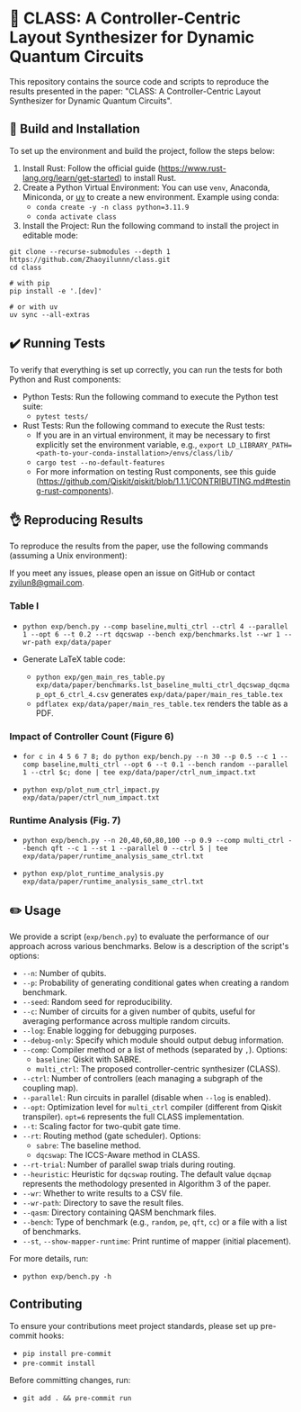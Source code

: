 # 📖 CLASS: A Controller-Centric Layout Synthesizer for Dynamic Quantum Circuits

This repository contains the source code and scripts to reproduce the results presented in the paper: "CLASS: A Controller-Centric Layout Synthesizer for Dynamic Quantum Circuits".

## 🧰 Build and Installation

To set up the environment and build the project, follow the steps below:

1. Install Rust: Follow the official guide (<https://www.rust-lang.org/learn/get-started>) to install Rust.
2. Create a Python Virtual Environment: You can use `venv`, Anaconda, Miniconda, or [uv](https://docs.astral.sh/uv/) to create a new environment. Example using conda:
   - `conda create -y -n class python=3.11.9`
   - `conda activate class`
3. Install the Project: Run the following command to install the project in editable mode:

```shell
git clone --recurse-submodules --depth 1 https://github.com/Zhaoyilunnn/class.git
cd class

# with pip
pip install -e '.[dev]'

# or with uv
uv sync --all-extras
```

## ✔️  Running Tests

To verify that everything is set up correctly, you can run the tests for both Python and Rust components:

- Python Tests: Run the following command to execute the Python test suite:
  - `pytest tests/`
- Rust Tests: Run the following command to execute the Rust tests:
  - If you are in an virtual environment, it may be necessary to first explicitly set the environment variable, e.g., `export LD_LIBRARY_PATH=<path-to-your-conda-installation>/envs/class/lib/`
  - `cargo test --no-default-features`
  - For more information on testing Rust components, see this guide (<https://github.com/Qiskit/qiskit/blob/1.1.1/CONTRIBUTING.md#testing-rust-components>).

## 👌 Reproducing Results

To reproduce the results from the paper, use the following commands (assuming a Unix environment):

If you meet any issues, please open an issue on GitHub or contact <zyilun8@gmail.com>.

### Table I

- `python exp/bench.py --comp baseline,multi_ctrl --ctrl 4 --parallel 1 --opt 6 --t 0.2 --rt dqcswap --bench exp/benchmarks.lst --wr 1 --wr-path exp/data/paper`

- Generate LaTeX table code:
  - `python exp/gen_main_res_table.py exp/data/paper/benchmarks.lst_baseline_multi_ctrl_dqcswap_dqcmap_opt_6_ctrl_4.csv` generates `exp/data/paper/main_res_table.tex`
  - `pdflatex exp/data/paper/main_res_table.tex` renders the table as a PDF.

### Impact of Controller Count (Figure 6)

- `for c in 4 5 6 7 8; do python exp/bench.py --n 30 --p 0.5 --c 1 --comp baseline,multi_ctrl --opt 6 --t 0.1 --bench random --parallel 1 --ctrl $c; done | tee exp/data/paper/ctrl_num_impact.txt`

- `python exp/plot_num_ctrl_impact.py exp/data/paper/ctrl_num_impact.txt`

### Runtime Analysis (Fig. 7)

- `python exp/bench.py --n 20,40,60,80,100 --p 0.9 --comp multi_ctrl --bench qft --c 1 --st 1 --parallel 0 --ctrl 5 | tee exp/data/paper/runtime_analysis_same_ctrl.txt`

- `python exp/plot_runtime_analysis.py exp/data/paper/runtime_analysis_same_ctrl.txt`

## ✏️  Usage

We provide a script (`exp/bench.py`) to evaluate the performance of our approach across various benchmarks. Below is a description of the script's options:

- `--n`: Number of qubits.
- `--p`: Probability of generating conditional gates when creating a random benchmark.
- `--seed`: Random seed for reproducibility.
- `--c`: Number of circuits for a given number of qubits, useful for averaging performance across multiple random circuits.
- `--log`: Enable logging for debugging purposes.
- `--debug-only`: Specify which module should output debug information.
- `--comp`: Compiler method or a list of methods (separated by `,`). Options:
  - `baseline`: Qiskit with SABRE.
  - `multi_ctrl`: The proposed controller-centric synthesizer (CLASS).
- `--ctrl`: Number of controllers (each managing a subgraph of the coupling map).
- `--parallel`: Run circuits in parallel (disable when `--log` is enabled).
- `--opt`: Optimization level for `multi_ctrl` compiler (different from Qiskit transpiler). `opt=6` represents the full CLASS implementation.
- `--t`: Scaling factor for two-qubit gate time.
- `--rt`: Routing method (gate scheduler). Options:
  - `sabre`: The baseline method.
  - `dqcswap`: The ICCS-Aware method in CLASS.
- `--rt-trial`: Number of parallel swap trials during routing.
- `--heuristic`: Heuristic for `dqcswap` routing. The default value `dqcmap` represents the methodology presented in Algorithm 3 of the paper.
- `--wr`: Whether to write results to a CSV file.
- `--wr-path`: Directory to save the result files.
- `--qasm`: Directory containing QASM benchmark files.
- `--bench`: Type of benchmark (e.g., `random`, `pe`, `qft`, `cc`) or a file with a list of benchmarks.
- `--st`, `--show-mapper-runtime`: Print runtime of mapper (initial placement).

For more details, run:

- `python exp/bench.py -h`

## Contributing

To ensure your contributions meet project standards, please set up pre-commit hooks:

- `pip install pre-commit`
- `pre-commit install`

Before committing changes, run:

- `git add . && pre-commit run`
